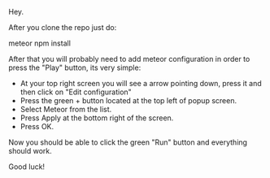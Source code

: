Hey.

After you clone the repo just do:

meteor npm install

After that you will probably need to add meteor configuration in order to press the "Play" button, its very simple:

- At your top right screen you will see a arrow pointing down, press it and then click on "Edit configuration"
- Press the green + button located at the top left of popup screen.
-  Select Meteor from the list.
- Press Apply at the bottom right of the screen.
- Press OK.

Now you should be able to click the green "Run" button and everything should work.

Good luck!
